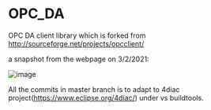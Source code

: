 # OPC_DA
OPC DA client library which is forked from http://sourceforge.net/projects/opcclient/  

a snapshot from the webpage on 3/2/2021:


![image](https://user-images.githubusercontent.com/1047435/109636742-ea335980-7b86-11eb-86c7-862977b5578c.png)


All the commits in master branch is to adapt to 4diac project(https://www.eclipse.org/4diac/) under vs buildtools. 

